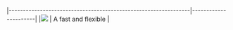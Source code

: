 |----------------------------------------------------------------|----------------------|
|![](https://raw.github.com/ukoreh/dotnetlog/master/logo.png)    | A fast and flexible  |


